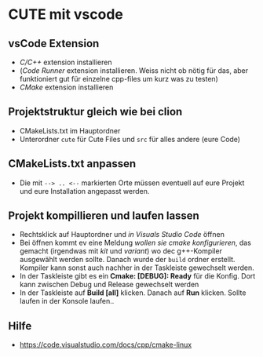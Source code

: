 # CUTE mit vscode

## vsCode Extension
- *C/C++* extension installieren
- (*Code Runner* extension installieren. Weiss nicht ob nötig für das, aber funktioniert gut für einzelne cpp-files um kurz was zu testen)
- *CMake* extension installieren

## Projektstruktur gleich wie bei clion
- CMakeLists.txt im Hauptordner
- Unterordner `cute` für Cute Files und `src` für alles andere (eure Code)

## CMakeLists.txt anpassen
- Die mit `--> .. <--` markierten Orte müssen eventuell auf eure Projekt und eure Installation angepasst werden.

## Projekt kompillieren und laufen lassen
- Rechtsklick auf Hauptordner und *in Visuals Studio Code* öffnen 
- Bei öffnen kommt ev eine Meldung *wollen sie cmake konfigurieren*, das gemacht (irgendwas mit *kit* und *variant*) wo dec g++-Kompiler ausgewählt werden sollte. Danach wurde der `build` ordner erstellt. Kompiler kann sonst auch nachher in der Taskleiste gewechselt werden.
- In der Taskleiste gibt es ein **Cmake: [DEBUG]: Ready** für die Konfig. Dort kann zwischen Debug und Release gewechselt werden
- In der Taskleiste auf **Build [all]** klicken. Danach auf **Run** klicken. Sollte laufen in der Konsole laufen..

## Hilfe
- https://code.visualstudio.com/docs/cpp/cmake-linux
